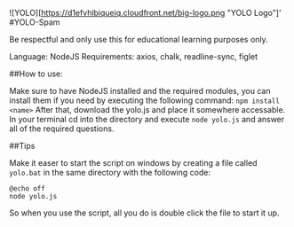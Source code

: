 ![YOLO][https://d1efvhlbiqueiq.cloudfront.net/big-logo.png "YOLO Logo"]'
#YOLO-Spam

Be respectful and only use this for educational learning purposes only.

Language: NodeJS
Requirements: axios, chalk, readline-sync, figlet

##How to use:

Make sure to have NodeJS installed and the required modules, you can install them if you need by executing the following command:
`npm install <name>`
After that, download the yolo.js and place it somewhere accessable. In your terminal cd into the directory and execute `node yolo.js` and answer all of the required questions.

##Tips

Make it easer to start the script on windows by creating a file called `yolo.bat` in the same directory with the following code:
```
@echo off
node yolo.js
```
So when you use the script, all you do is double click the file to start it up.
